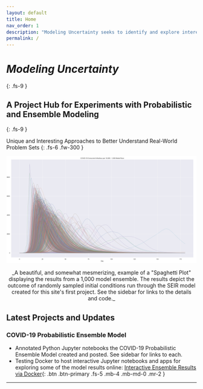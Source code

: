 ```yaml
---
layout: default
title: Home
nav_order: 1
description: "Modeling Uncertainty seeks to identify and explore interesting approaches to understanding the world without disregarding the critical aspects of uncertainty within any given problem set."
permalink: /
---
```


# _Modeling Uncertainty_ 
{: .fs-9 }
## A Project Hub for Experiments with Probabilistic and Ensemble Modeling
{: .fs-9 }

Unique and Interesting Approaches to Better Understand Real-World Problem Sets
{: .fs-6 .fw-300 }

![Example 1000 member ensemble model for infectious persons per 10,000](/assets/images/ensemble_model_front_page.png)
<div align="center">
 _A beautiful, and somewhat mesmerizing, example of a "Spaghetti Plot" displaying the results from a 1,000 model ensemble. The results depict the outcome of randomly sampled initial conditions run through the SEIR model created for this site's first project. See the sidebar for links to the details and code._
</div>

## Latest Projects and Updates
### COVID-19 Probabilistic Ensemble Model
- Annotated Python Jupyter notebooks the COVID-19 Probabilistic Ensemble Model created and posted. See sidebar for links to each.
- Testing Docker to host interactive Jupyter notebooks and apps for exploring some of  the model results online:
[Interactive Ensemble Results via Docker](https://mybinder.org/v2/gh/mwmckenzie/COVID_19_Ensemble_Results_Viewer/master?urlpath=%2Fapps%2FCOVID_19_Ensemble_Interactive_App_v1.0.ipynb){: .btn .btn-primary .fs-5 .mb-4 .mb-md-0 .mr-2 }

---

